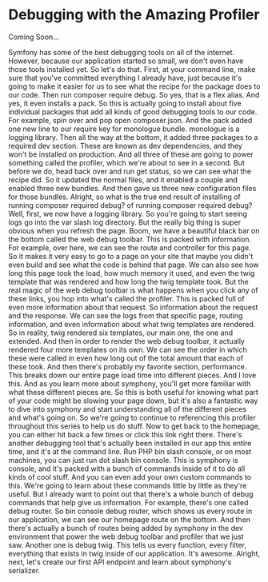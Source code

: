 # Debugging with the Amazing Profiler

Coming Soon...

Symfony has some of the best debugging tools on all of the internet. However, because our application started so small, we don't even have those tools installed yet. So let's do that. First, at your command line, make sure that you've committed everything I already have, just because it's going to make it easier for us to see what the recipe for the package does to our code. Then run composer require debug. So yes, that is a flex alias. And yes, it even installs a pack. So this is actually going to install about five individual packages that add all kinds of good debugging tools to our code. For example, spin over and pop open composer.json. And the pack added one new line to our require key for monologue bundle. monologue is a logging library. Then all the way at the bottom, it added three packages to a required dev section. These are known as dev dependencies, and they won't be installed on production. And all three of these are going to power something called the profiler, which we're about to see in a second. But before we do, head back over and run get status, so we can see what the recipe did. So it updated the normal files, and it enabled a couple and enabled three new bundles. And then gave us three new configuration files for those bundles. Alright, so what is the true end result of installing of running composer required debug? of running composer required debug? Well, first, we now have a logging library. So you're going to start seeing logs go into the var slash log directory. But the really big thing is super obvious when you refresh the page. Boom, we have a beautiful black bar on the bottom called the web debug toolbar. This is packed with information. For example, over here, we can see the route and controller for this page. So it makes it very easy to go to a page on your site that maybe you didn't even build and see what the code is behind that page. We can also see how long this page took the load, how much memory it used, and even the twig template that was rendered and how long the twig template took.  But the real magic of the web debug toolbar is what happens when you click any of these links, you hop into what's called the profiler. This is packed full of even more information about that request. So information about the request and the response. We can see the logs from that specific page, routing information, and even information about what twig templates are rendered. So in reality, twig rendered six templates, our main one, the one and extended. And then in order to render the web debug toolbar, it actually rendered four more templates on its own. We can see the order in which these were called in even how long out of the total amount that each of these took. And then there's probably my favorite section, performance. This breaks down our entire page load time into different pieces. And I love this. And as you learn more about symphony, you'll get more familiar with what these different pieces are. So this is both useful for knowing what part of your code might be slowing your page down, but it's also a fantastic way to dive into symphony and start understanding all of the different pieces and what's going on. So we're going to continue to referencing this profiler throughout this series to help us do stuff. Now to get back to the homepage, you can either hit back a few times or click this link right there. There's another debugging tool that's actually been installed in our app this entire time, and it's at the command line. Run PHP bin slash console, or on most machines, you can just run dot slash bin console. This is symphony is console, and it's packed with a bunch of commands inside of it to do all kinds of cool stuff. And you can even add your own custom commands to this. We're going to learn about these commands little by little as they're useful. But I already want to point out that there's a whole bunch of debug commands that help give us information. For example, there's one called debug router. So bin console debug router, which shows us every route in our application, we can see our homepage route on the bottom.  And then there's actually a bunch of routes being added by symphony in the dev environment that power the web debug toolbar and profiler that we just saw. Another one is debug twig. This tells us every function, every filter, everything that exists in twig inside of our application. It's awesome. Alright, next, let's create our first API endpoint and learn about symphony's serializer.
